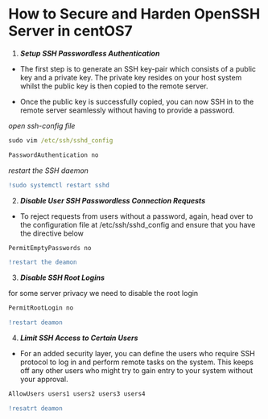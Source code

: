 # How to Secure and Harden OpenSSH Server in centOS7

1. **_Setup SSH Passwordless Authentication_**

- The first step is to generate an SSH key-pair which consists of a public key and a private key. The private key resides on your host system whilst the public key is then copied to the remote server.

- Once the public key is successfully copied, you can now SSH in to the remote server seamlessly without having to provide a password.

_open ssh-config file_

```cmd
sudo vim /etc/ssh/sshd_config
```

```cmd
PasswordAuthentication no
```

_restart the SSH daemon_

```diff
!sudo systemctl restart sshd
```

2. **_Disable User SSH Passwordless Connection Requests_**

- To reject requests from users without a password, again, head over to the configuration file at /etc/ssh/sshd_config and ensure that you have the directive below

```cmd
PermitEmptyPasswords no
```

```diff
!restart the deamon
```

3. **_Disable SSH Root Logins_**

for some server privacy we need to disable the root login

```cmd
PermitRootLogin no
```

```diff
!restart deamon
```

4. **_Limit SSH Access to Certain Users_**

- For an added security layer, you can define the users who require SSH protocol to log in and perform remote tasks on the system. This keeps off any other users who might try to gain entry to your system without your approval.

```cmd
AllowUsers users1 users2 users3 users4
```

```diff
!resatrt deamon
```
